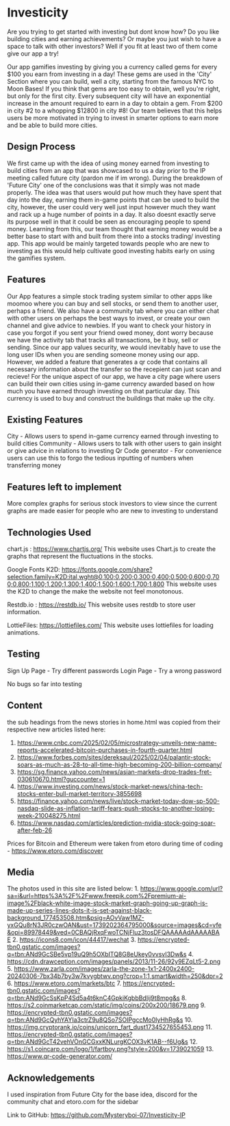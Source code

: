 # Investicity

Are you trying to get started with investing but dont know how? Do you like building cities and earning achievements? Or maybe you just wish to have a space to talk with other investors?
Well if you fit at least two of them come give our app a try!

Our app gamifies investing by giving you a currency called gems for every $100 you earn from investing in a day! These gems are used in the 'City' Section where you can build, well a city, starting from the famous NYC to Moon Bases! If you think that gems are too easy to obtain, well you're right, but only for the first city. Every subsequent city will have an exponential increase in the amount required to earn in a day to obtain a gem. From $200 in city #2 to a whopping $12800 in city #8! Our team believes that this helps users be more motivated in trying to invest in smarter options to earn more and be able to build more cities.

## Design Process

We first came up with the idea of using money earned from investing to build cities from an app that was showcased to us a day prior to the IP meeting called future city (pardon me if im wrong). During the breakdown of 'Future City' one of the conclusions was that it simply was not made properly. The idea was that users would put how much they have spent that day into the day, earning them in-game points that can be used to build the city, however, the user could very well just input however much they want and rack up a huge number of points in a day. It also doesnt exactly serve its purpose well in that it could be seen as encouraging people to spend money. Learning from this, our team thought that earning money would be a better base to start with and built from there into a stocks trading/ investing app. This app would be mainly targeted towards people who are new to investing as this would help cultivate good investing habits early on using the gamifies system. 

## Features

Our App features a simple stock trading system similar to other apps like moomoo where you can buy and sell stocks, or send them to another user, perhaps a friend. We also have a community tab where you can either chat with other users on perhaps the best ways to invest, or create your own channel and give advice to newbies. If you want to check your history in case you forgot if you sent your friend owed money, dont worry because we have the activity tab that tracks all transactions, be it buy, sell or sending. Since our app values security, we would inevitably have to use the long user IDs when you are sending someone money using our app. However, we added a feature that generates a qr code that contains all necessary information about the transfer so the recepient can just scan and recieve! For the unique aspect of our app, we have a city page where users can build their own cities using in-game currency awarded based on how much you have earned through investing on that particular day. This currency is used to buy and construct the buildings that make up the city.

## Existing Features

City - Allows users to spend in-game currency earned through investing to build cities
Community - Allows users to talk with other users to gain insight or give advice in relations to investing
Qr Code generator - For convenience users can use this to forgo the tedious inputting of numbers when transferring money

## Features left to implement

More complex graphs for serious stock investors to view since the current graphs are made easier for people who are new to investing to understand

## Technologies Used

chart.js : https://www.chartjs.org/
    This website uses Chart.js to create the graphs that represent the fluctuations in the stocks.

Google Fonts K2D: https://fonts.google.com/share?selection.family=K2D:ital,wght@0,100;0,200;0,300;0,400;0,500;0,600;0,700;0,800;1,100;1,200;1,300;1,400;1,500;1,600;1,700;1,800
    This website uses the K2D to change the make the website not feel monotonous.

Restdb.io : https://restdb.io/
    This website uses restdb to store user information.

LottieFiles: https://lottiefiles.com/
    This website uses lottiefiles for loading animations.

## Testing

Sign Up Page - Try different passwords
Login Page - Try a wrong password

No bugs so far into testing

## Content

the sub headings from the news stories in home.html was copied from their respective new articles listed here:
  1. https://www.cnbc.com/2025/02/05/microstrategy-unveils-new-name-reports-accelerated-bitcoin-purchases-in-fourth-quarter.html
  2. https://www.forbes.com/sites/dereksaul/2025/02/04/palantir-stock-soars-as-much-as-28-to-all-time-high-becoming-200-billion-company/
  3. https://sg.finance.yahoo.com/news/asian-markets-drop-trades-fret-030610670.html?guccounter=1
  4. https://www.investing.com/news/stock-market-news/china-tech-stocks-enter-bull-market-territory-3855698
  5. https://finance.yahoo.com/news/live/stock-market-today-dow-sp-500-nasdaq-slide-as-inflation-tariff-fears-push-stocks-to-another-losing-week-210048275.html
  6. https://www.nasdaq.com/articles/prediction-nvidia-stock-going-soar-after-feb-26

Prices for Bitcoin and Ethereum were taken from etoro during time of coding
    - https://www.etoro.com/discover

## Media 

The photos used in this site are listed below:
    1. https://www.google.com/url?sa=i&url=https%3A%2F%2Fwww.freepik.com%2Fpremium-ai-image%2Fblack-white-image-stock-market-graph-going-up-graph-is-made-up-series-lines-dots-it-is-set-against-black-background_177453508.htm&psig=AOvVaw1MZ-yxGQu8rN3JR0czwOAN&ust=1739202364795000&source=images&cd=vfe&opi=89978449&ved=0CBAQjRxqFwoTCNjFluz3tosDFQAAAAAdAAAAABAE
    2. https://icons8.com/icon/44417/wechat
    3. https://encrypted-tbn0.gstatic.com/images?q=tbn:ANd9GcSBe5vp19uQ9h5OXbITQ8G8eUkey0vvsvI3Dw&s
    4. https://cdn.drawception.com/images/panels/2013/11-26/92y9EZqLt5-2.png
    5. https://www.zarla.com/images/zarla-the-zone-1x1-2400x2400-20240306-7bx34b7by3w7kvygbtwv.png?crop=1:1,smart&width=250&dpr=2
    6. https://www.etoro.com/markets/btc
    7. https://encrypted-tbn0.gstatic.com/images?q=tbn:ANd9GcSsKpP4Sd5a4t6knC4GpkiKgbbBdlij9t8mpg&s
    8. https://s2.coinmarketcap.com/static/img/coins/200x200/18679.png
    9. https://encrypted-tbn0.gstatic.com/images?q=tbn:ANd9GcQyhYAYIa3ctrZ9u8QSo7SOIPgccMo0IyHhRg&s
    10. https://img.cryptorank.io/coins/unicorn_fart_dust1734527655453.png
    11. https://encrypted-tbn0.gstatic.com/images?q=tbn:ANd9GcT42vehVOnGCGxxKNLurgKCOX3vK1AB--f6Ug&s
    12. https://s1.coincarp.com/logo/1/fartboy.png?style=200&v=1739021059
    13. https://www.qr-code-generator.com/

## Acknowledgements

I used inspiration from Future City for the base idea, discord for the community chat and etoro.com for the sidebar


Link to GitHub: https://github.com/Mysteryboi-07/Investicity-IP
    
  

